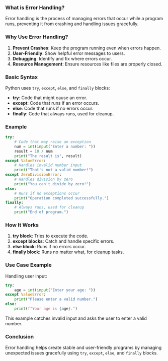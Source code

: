 ### What is Error Handling?

Error handling is the process of managing errors that occur while a program runs, preventing it from crashing and handling issues gracefully.

### Why Use Error Handling?

1. **Prevent Crashes**: Keep the program running even when errors happen.
2. **User-Friendly**: Show helpful error messages to users.
3. **Debugging**: Identify and fix where errors occur.
4. **Resource Management**: Ensure resources like files are properly closed.

### Basic Syntax

Python uses `try`, `except`, `else`, and `finally` blocks:

- **try**: Code that might cause an error.
- **except**: Code that runs if an error occurs.
- **else**: Code that runs if no errors occur.
- **finally**: Code that always runs, used for cleanup.

### Example

```python
try:
    # Code that may raise an exception
    num = int(input("Enter a number: "))
    result = 10 / num
    print("The result is", result)
except ValueError:
    # Handles invalid number input
    print("That's not a valid number!")
except ZeroDivisionError:
    # Handles division by zero
    print("You can't divide by zero!")
else:
    # Runs if no exceptions occur
    print("Operation completed successfully.")
finally:
    # Always runs, used for cleanup
    print("End of program.")
```

### How It Works

1. **try block**: Tries to execute the code.
2. **except blocks**: Catch and handle specific errors.
3. **else block**: Runs if no errors occur.
4. **finally block**: Runs no matter what, for cleanup tasks.

### Use Case Example

Handling user input:

```python
try:
    age = int(input("Enter your age: "))
except ValueError:
    print("Please enter a valid number.")
else:
    print(f"Your age is {age}.")
```

This example catches invalid input and asks the user to enter a valid number.

### Conclusion

Error handling helps create stable and user-friendly programs by managing unexpected issues gracefully using `try`, `except`, `else`, and `finally` blocks.
